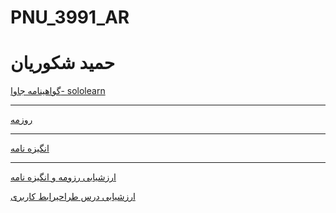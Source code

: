 # PNU_3991_AR
# حمید شکوریان

<a href="https://www.sololearn.com/Certificate/1068-20597923/jpg">گواهینامه جاوا- sololearn</a>
<hr/>
<a href="https://h-shakoorian.github.io">روزمه</a>
<hr/>
<a href="https://h-shakoorian.github.io/sop/index.html">انگیزه نامه</a>
<hr/>
<a href="https://github.com/h-shakoorian/PNU_3991_AR/blob/main/Hamid-Shakoorian_CV_CheckList_AR_3991.docx">ارزشیابی رزومه و انگیزه نامه</a>

<a href="https://github.com/h-shakoorian/PNU_3991_AR/blob/main/Hamid-shakoorian_UserInterfaceDesgin_CheckList_AR_3991.docx">ارزشیابی درس طراحیرابط کاربری</a>

